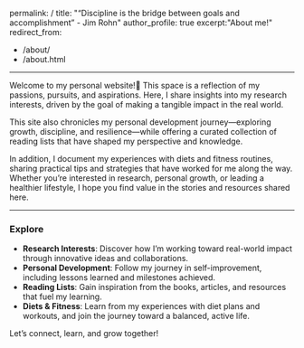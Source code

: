 permalink: /
title: "“Discipline is the bridge between goals and accomplishment” - Jim Rohn"
author_profile: true
excerpt:"About me!"
redirect_from: 
  - /about/
  - /about.html
---

Welcome to my personal website!🙌 This space is a reflection of my passions, pursuits, and aspirations. Here, I share insights into my research interests, driven by the goal of making a tangible impact in the real world.  

This site also chronicles my personal development journey—exploring growth, discipline, and resilience—while offering a curated collection of reading lists that have shaped my perspective and knowledge.  

In addition, I document my experiences with diets and fitness routines, sharing practical tips and strategies that have worked for me along the way. Whether you’re interested in research, personal growth, or leading a healthier lifestyle, I hope you find value in the stories and resources shared here.

---

### Explore
- **Research Interests**: Discover how I’m working toward real-world impact through innovative ideas and collaborations.  
- **Personal Development**: Follow my journey in self-improvement, including lessons learned and milestones achieved.  
- **Reading Lists**: Gain inspiration from the books, articles, and resources that fuel my learning.  
- **Diets & Fitness**: Learn from my experiences with diet plans and workouts, and join the journey toward a balanced, active life.

Let’s connect, learn, and grow together!
